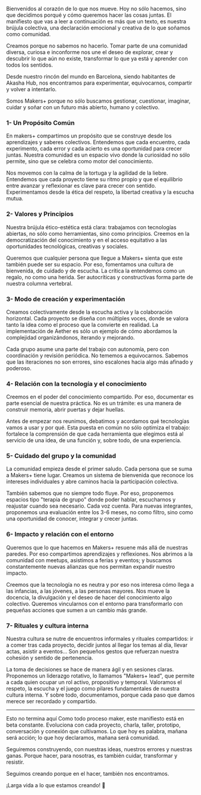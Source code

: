 Bienvenidos al corazón de lo que nos mueve. Hoy no sólo hacemos, sino que decidimos porqué y cómo queremos hacer las cosas juntas. El manifiesto que vas a leer a continuación es más que un texto, es nuestra brújula colectiva, una declaración emocional y creativa de lo que soñamos como comunidad.

Creamos porque no sabemos no hacerlo. Tomar parte de una comunidad diversa, curiosa e inconforme nos une el deseo de explorar, crear y descubrir lo que aún no existe, transformar lo que ya está y aprender con todos los sentidos.

Desde nuestro rincón del mundo en Barcelona, siendo habitantes de Akasha Hub, nos encontramos para experimentar, equivocarnos, compartir y volver a intentarlo.

Somos Makers+ porque no sólo buscamos gestionar, cuestionar, imaginar, cuidar y soñar con un futuro más abierto, humano y colectivo.

### 1- Un Propósito Común

En makers+ compartimos un propósito que se construye desde los aprendizajes y saberes colectivos. Entendemos que cada encuentro, cada experimento, cada error y cada acierto es una oportunidad para crecer juntas. Nuestra comunidad es un espacio vivo donde la curiosidad no sólo permite, sino que se celebra como motor del conocimiento.

Nos movemos con la calma de la tortuga y la agilidad de la liebre. Entendemos que cada proyecto tiene su ritmo propio y que el equilibrio entre avanzar y reflexionar es clave para crecer con sentido. Experimentamos desde la ética del respeto, la libertad creativa y la escucha mutua.

### 2- Valores y Principios

Nuestra brújula ético-estética está clara: trabajamos con tecnologías abiertas, no sólo como herramientas, sino como principios. Creemos en la democratización del conocimiento y en el acceso equitativo a las oportunidades tecnológicas, creativas y sociales.

Queremos que cualquier persona que llegue a Makers+ sienta que este también puede ser su espacio. Por eso, fomentamos una cultura de bienvenida, de cuidado y de escucha. La crítica la entendemos como un regalo, no como una herida. Ser autocríticas y constructivas forma parte de nuestra columna vertebral.

### 3- Modo de creación y experimentación

Creamos colectivamente desde la escucha activa y la colaboración horizontal. Cada proyecto se diseña con múltiples voces, donde se valora tanto la idea como el proceso que la convierte en realidad. La implementación de Aether es sólo un ejemplo de cómo abordamos la complejidad organizándonos, iterando y mejorando.

Cada grupo asume una parte del trabajo con autonomía, pero con coordinación y revisión periódica. No tememos a equivocarnos. Sabemos que las iteraciones no son errores, sino escalones hacia algo más afinado y poderoso.

### 4- Relación con la tecnología y el conocimiento

Creemos en el poder del conocimiento compartido. Por eso, documentar es parte esencial de nuestra práctica. No es un trámite: es una manera de construir memoria, abrir puertas y dejar huellas.

Antes de empezar nos reunimos, debatimos y acordamos qué tecnologías vamos a usar y por qué.
Esta puesta en común no sólo optimiza el trabajo: fortalece la comprensión de que cada herramienta que elegimos está al servicio de una idea, de una función y, sobre todo, de una experiencia.

### 5- Cuidado del grupo y la comunidad

La comunidad empieza desde el primer saludo. Cada persona que se suma a Makers+ tiene lugar. Creamos un sistema de bienvenida que reconoce los intereses individuales y abre caminos hacia la participación colectiva.

También sabemos que no siempre todo fluye. Por eso, proponemos espacios tipo "terapia de grupo" donde poder hablar, escucharnos y reajustar cuando sea necesario. Cada voz cuenta. Para nuevas integrantes, proponemos una evaluación entre los 3-6 meses, no como filtro, sino como una oportunidad de conocer, integrar y crecer juntas.

### 6- Impacto y relación con el entorno

Queremos que lo que hacemos en Makers+ resuene más allá de nuestras paredes. Por eso compartimos aprendizajes y reflexiones. Nos abrimos a la comunidad con meetups, asistimos a ferias y eventos; y buscamos constantemente nuevas alianzas que nos permitan expandir nuestro impacto.

Creemos que la tecnología no es neutra y por eso nos interesa cómo llega a las infancias, a las jóvenes, a las personas mayores. Nos mueve la docencia, la divulgación y el deseo de hacer del conocimiento algo colectivo. Queremos vincularnos con el entorno para transformarlo con pequeñas acciones que sumen a un cambio más grande.

### 7- Rituales y cultura interna

Nuestra cultura se nutre de encuentros informales y rituales compartidos: ir a comer tras cada proyecto, decidir juntos al llegar los temas al día, llevar actas, asistir a eventos... Son pequeños gestos que refuerzan nuestra cohesión y sentido de pertenencia.

La toma de decisiones se hace de manera ágil y en sesiones claras. Proponemos un liderazgo rotativo, lo llamamos "Makers+ lead", que permite a cada quien ocupar un rol activo, propositivo y temporal. Valoramos el respeto, la escucha y el juego como pilares fundamentales de nuestra cultura interna. Y sobre todo, documentamos, porque cada paso que damos merece ser recordado y compartido.


--- 

Esto no termina aquí
Como todo proceso maker, este manifiesto está en beta constante. Evoluciona con cada proyecto, charla, taller, prototipo, conversación y conexión que cultivamos. Lo que hoy es palabra, mañana será acción; lo que hoy declaramos, mañana será comunidad.

Seguiremos construyendo, con nuestras ideas, nuestros errores y nuestras ganas. Porque hacer, para nosotras, es también cuidar, transformar y resistir.

Seguimos creando porque en el hacer, también nos encontramos.

¡Larga vida a lo que estamos creando! 🚀
